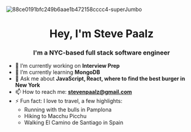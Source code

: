 ![88ce0191bfc249b6aae1b472158cccc4-superJumbo](https://user-images.githubusercontent.com/121642083/234324609-89bc3828-782e-4c35-899b-4b1149a06bc2.jpg)

<h1 align="center">Hey, I'm Steve Paalz</h1>

<h3 align="center">I'm a NYC-based full stack software engineer</h3>

- 🔭 I’m currently working on **Interview Prep**
- 🌱 I’m currently learning **MongoDB**
- 💬 Ask me about **JavaScript, React, where to find the best burger in New York**
- 📫 How to reach me: **stevenpaalz@gmail.com**
- ⚡ Fun fact: I love to travel, a few highlights:
  -  Running with the bulls in Pamplona
  -  Hiking to Macchu Picchu
  -  Walking El Camino de Santiago in Spain

<!--
**stevenpaalz/stevenpaalz** is a ✨ _special_ ✨ repository because its `README.md` (this file) appears on your GitHub profile.

Here are some ideas to get you started:

- 🔭 I’m currently working on ...
- 🌱 I’m currently learning ...
- 👯 I’m looking to collaborate on ...
- 🤔 I’m looking for help with ...
- 💬 Ask me about ...
- 📫 How to reach me: ...
- 😄 Pronouns: ...
- ⚡ Fun fact: ...
-->
